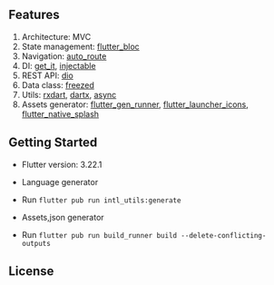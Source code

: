 ## Features

1. Architecture: MVC
2. State management: [flutter_bloc](https://pub.dev/packages/flutter_bloc)
3. Navigation: [auto_route](https://pub.dev/packages/auto_route)
4. DI: [get_it](https://pub.dev/packages/get_it), [injectable](https://pub.dev/packages/injectable)
5. REST API: [dio](https://pub.dev/packages/dio)
6. Data class: [freezed](https://pub.dev/packages/freezed)
7. Utils: [rxdart](https://pub.dev/packages/rxdart), [dartx](https://pub.dev/packages/dartx), [async](https://pub.dev/packages/async)
8. Assets generator: [flutter_gen_runner](https://pub.dev/packages/flutter_gen_runner), [flutter_launcher_icons](https://pub.dev/packages/flutter_launcher_icons), [flutter_native_splash](https://pub.dev/packages/flutter_native_splash)


## Getting Started
- Flutter version: 3.22.1
- Language generator
- Run `flutter pub run intl_utils:generate`

- Assets,json generator
- Run `flutter pub run build_runner build --delete-conflicting-outputs`


## License
